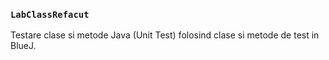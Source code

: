 ### `LabClassRefacut`
Testare clase si metode Java (Unit Test) folosind clase si metode de test in BlueJ.
